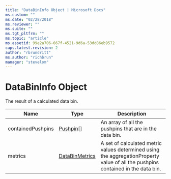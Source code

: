 ```yaml
---
title: "DataBinInfo Object | Microsoft Docs"
ms.custom: ""
ms.date: "02/28/2018"
ms.reviewer: ""
ms.suite: ""
ms.tgt_pltfrm: ""
ms.topic: "article"
ms.assetid: 99e2a706-667f-4521-9d6a-53dd86eb9572
caps.latest.revision: 2
author: "rbrundritt"
ms.author: "richbrun"
manager: "stevelom"
---
```

# DataBinInfo Object
The result of a calculated data bin.

| Name              | Type           | Description                                                                                                                     |
|-------------------|----------------|---------------------------------------------------------------------------------------------------------------------------------|
| containedPushpins | [Pushpin](Pushpin%20Class.md)\[\]    | An array of all the pushpins that are in the data bin.                                                                          |
| metrics           | [DataBinMetrics](../v8-web-control/databinmetrics-object.md) | A set of calculated metric values determined using the aggregationProperty value of all the pushpins contained in the data bin. |